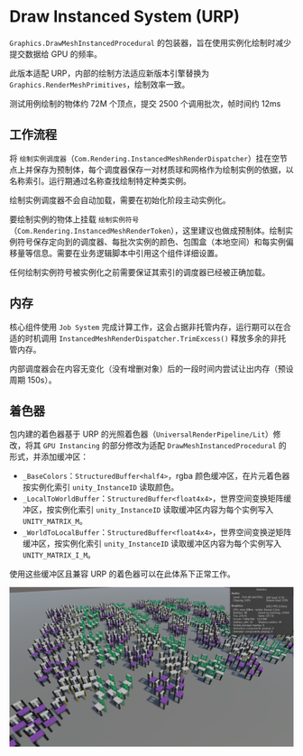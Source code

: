 # Draw Instanced System (URP)

`Graphics.DrawMeshInstancedProcedural` 的包装器，旨在使用实例化绘制时减少提交数据给 GPU 的频率。

此版本适配 URP，内部的绘制方法适应新版本引擎替换为 `Graphics.RenderMeshPrimitives`，绘制效率一致。

测试用例绘制的物体约 72M 个顶点，提交 2500 个调用批次，帧时间约 12ms

## 工作流程

将 `绘制实例调度器`（`Com.Rendering.InstancedMeshRenderDispatcher`）挂在空节点上并保存为预制体，每个调度器保存一对材质球和网格作为绘制实例的依据，以名称索引。运行期通过名称查找绘制特定种类实例。

绘制实例调度器不会自动加载，需要在初始化阶段主动实例化。

要绘制实例的物体上挂载 `绘制实例符号`（`Com.Rendering.InstancedMeshRenderToken`），这里建议也做成预制体。绘制实例符号保存定向到的调度器、每批次实例的颜色、包围盒（本地空间）和每实例偏移量等信息。需要在业务逻辑脚本中引用这个组件详细设置。

任何绘制实例符号被实例化之前需要保证其索引的调度器已经被正确加载。

## 内存

核心组件使用 `Job System` 完成计算工作，这会占据非托管内存，运行期可以在合适的时机调用 `InstancedMeshRenderDispatcher.TrimExcess()` 释放多余的非托管内存。

内部调度器会在内容无变化（没有增删对象）后的一段时间内尝试让出内存（预设周期 150s）。

## 着色器

包内建的着色器基于 URP 的光照着色器（`UniversalRenderPipeline/Lit`）修改，将其 `GPU Instancing` 的部分修改为适配 `DrawMeshInstancedProcedural` 的形式，并添加缓冲区：

- `_BaseColors`：`StructuredBuffer<half4>`，rgba 颜色缓冲区，在片元着色器按实例化索引 `unity_InstanceID` 读取颜色。
- `_LocalToWorldBuffer`：`StructuredBuffer<float4x4>`，世界空间变换矩阵缓冲区，按实例化索引 `unity_InstanceID` 读取缓冲区内容为每个实例写入 `UNITY_MATRIX_M`。
- `_WorldToLocalBuffer`：`StructuredBuffer<float4x4>`，世界空间变换逆矩阵缓冲区，按实例化索引 `unity_InstanceID` 读取缓冲区内容为每个实例写入 `UNITY_MATRIX_I_M`。

使用这些缓冲区且兼容 URP 的着色器可以在此体系下正常工作。

![](readme_img~/chairs.png)